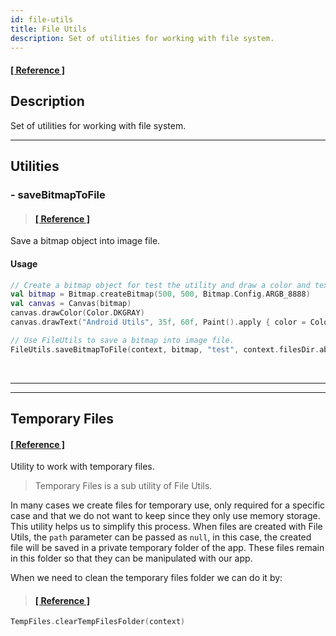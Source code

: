 ```yaml
---
id: file-utils
title: File Utils
description: Set of utilities for working with file system.
---
```


#### <a href="/reference/-android%20-utils/com.jeovanimartinez.androidutils.filesystem/-file-utils/index.html" target="_blank"><b>[ Reference ]</b></a>

## Description

Set of utilities for working with file system.

---

## Utilities

### - saveBitmapToFile

> #### <a href="/reference/-android%20-utils/com.jeovanimartinez.androidutils.filesystem/-file-utils/save-bitmap-to-file.html" target="_blank"><b>[ Reference ]</b></a>

Save a bitmap object into image file.

#### Usage

```kotlin {8}
// Create a bitmap object for test the utility and draw a color and text on it.
val bitmap = Bitmap.createBitmap(500, 500, Bitmap.Config.ARGB_8888)
val canvas = Canvas(bitmap)
canvas.drawColor(Color.DKGRAY)
canvas.drawText("Android Utils", 35f, 60f, Paint().apply { color = Color.WHITE; textSize = 50f; isAntiAlias = true })

// Use FileUtils to save a bitmap into image file.
FileUtils.saveBitmapToFile(context, bitmap, "test", context.filesDir.absolutePath, Bitmap.CompressFormat.PNG, 100)
```

<br/>

---
---

## Temporary Files

#### <a href="/reference/-android%20-utils/com.jeovanimartinez.androidutils.filesystem/-temp-files/index.html" target="_blank"><b>[ Reference ]</b></a>

Utility to work with temporary files.

> Temporary Files is a sub utility of File Utils.

In many cases we create files for temporary use, only required for a specific case and that we do not want to keep since they only use memory storage.
This utility helps us to simplify this process. When files are created with File Utils, the `path` parameter can be passed as `null`, in this case, the 
created file will be saved in a private temporary folder of the app. These files remain in this folder so that they can be manipulated with our app.

When we need to clean the temporary files folder we can do it by:

> #### <a href="/reference/-android%20-utils/com.jeovanimartinez.androidutils.filesystem/-temp-files/clear-temp-files-folder.html" target="_blank"><b>[ Reference ]</b></a>

```kotlin
TempFiles.clearTempFilesFolder(context)
```
